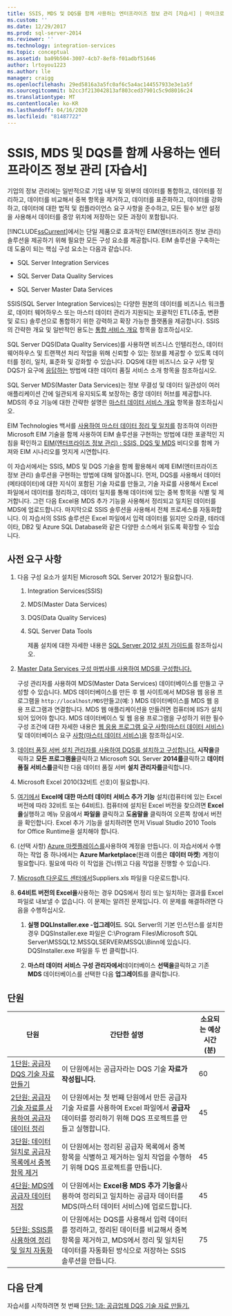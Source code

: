```yaml
---
title: SSIS, MDS 및 DQS를 함께 사용하는 엔터프라이즈 정보 관리 [자습서] | 마이크로 소프트 문서
ms.custom: ''
ms.date: 12/29/2017
ms.prod: sql-server-2014
ms.reviewer: ''
ms.technology: integration-services
ms.topic: conceptual
ms.assetid: ba09b504-3007-4cb7-8ef8-f01adbf51646
author: lrtoyou1223
ms.author: lle
manager: craigg
ms.openlocfilehash: 29ed5816a3a5fc0af6c5a4ac144557933e3e1a5f
ms.sourcegitcommit: b2cc3f213042813af803ced37901c5c9d8016c24
ms.translationtype: MT
ms.contentlocale: ko-KR
ms.lasthandoff: 04/16/2020
ms.locfileid: "81487722"
---
```

# <a name="enterprise-information-management-using-ssis-mds-and-dqs-together-tutorial"></a>SSIS, MDS 및 DQS를 함께 사용하는 엔터프라이즈 정보 관리 [자습서]
  기업의 정보 관리에는 일반적으로 기업 내부 및 외부의 데이터를 통합하고, 데이터를 정리하고, 데이터를 비교해서 중복 항목을 제거하고, 데이터를 표준화하고, 데이터를 강화하고, 데이터에 대한 법적 및 컴플라이언스 요구 사항을 준수하고, 모든 필수 보안 설정을 사용해서 데이터를 중앙 위치에 저장하는 모든 과정이 포함됩니다.  
  
 [!INCLUDE[ssCurrent](../includes/sscurrent-md.md)]에서는 단일 제품으로 효과적인 EIM(엔터프라이즈 정보 관리) 솔루션을 제공하기 위해 필요한 모든 구성 요소를 제공합니다. EIM 솔루션을 구축하는 데 도움이 되는 핵심 구성 요소는 다음과 같습니다.  
  
-   SQL Server Integration Services  
  
-   SQL Server Data Quality Services  
  
-   SQL Server Master Data Services  
  
 SSIS(SQL Server Integration Services)는 다양한 원본의 데이터를 비즈니스 워크플로, 데이터 웨어하우스 또는 마스터 데이터 관리가 지원되는 포괄적인 ETL(추출, 변환 및 로드) 솔루션으로 통합하기 위한 강력하고 확장 가능한 플랫폼을 제공합니다. SSIS의 간략한 개요 및 일반적인 용도는 [통합 서비스 개요](https://msdn.microsoft.com/library/ms141263\(SQL.105\).aspx) 항목을 참조하십시오.  
  
 SQL Server DQS(Data Quality Services)를 사용하면 비즈니스 인텔리전스, 데이터 웨어하우스 및 트랜잭션 처리 작업을 위해 신뢰할 수 있는 정보를 제공할 수 있도록 데이터를 정리, 일치, 표준화 및 강화할 수 있습니다. DQS에 대한 비즈니스 요구 사항 및 DQS가 요구에 [응답하는](https://msdn.microsoft.com/library/ff877917.aspx) 방법에 대한 데이터 품질 서비스 소개 항목을 참조하십시오.  
  
 SQL Server MDS(Master Data Services)는 정보 무결성 및 데이터 일관성이 여러 애플리케이션 간에 일관되게 유지되도록 보장하는 중앙 데이터 허브를 제공합니다. MDS의 주요 기능에 대한 간략한 설명은 [마스터 데이터 서비스 개요](../master-data-services/master-data-services-overview-mds.md) 항목을 참조하십시오.  
  
 EIM Technologies 백서를 [사용하여 마스터 데이터 정리 및 일치를](https://msdn.microsoft.com/library/hh403491.aspx) 참조하여 이러한 Microsoft EIM 기술을 함께 사용하여 EIM 솔루션을 구현하는 방법에 대한 포괄적인 지침을 확인하고 [EIM(엔터프라이즈 정보 관리) : SSIS, DQS 및 MDS](https://go.microsoft.com/fwlink/?LinkId=258672) 비디오를 함께 가져와 EIM 시나리오를 멋지게 시연합니다.  
  
 이 자습서에서는 SSIS, MDS 및 DQS 기술을 함께 활용해서 예제 EIM(엔터프라이즈 정보 관리) 솔루션을 구현하는 방법에 대해 알아봅니다. 먼저, DQS를 사용해서 데이터(메타데이터)에 대한 지식이 포함된 기술 자료를 만들고, 기술 자료를 사용해서 Excel 파일에서 데이터를 정리하고, 데이터 일치를 통해 데이터에 있는 중복 항목을 식별 및 제거합니다. 그런 다음 Excel용 MDS 추가 기능을 사용해서 정리되고 일치된 데이터를 MDS에 업로드합니다. 마지막으로 SSIS 솔루션을 사용해서 전체 프로세스를 자동화합니다. 이 자습서의 SSIS 솔루션은 Excel 파일에서 입력 데이터를 읽지만 오라클, 테라데이타, DB2 및 Azure SQL Database와 같은 다양한 소스에서 읽도록 확장할 수 있습니다.  
  
## <a name="prerequisites"></a>사전 요구 사항  
  
1.  다음 구성 요소가 설치된 Microsoft SQL Server 2012가 필요합니다.  
  
    1.  Integration Services(SSIS)  
  
    2.  MDS(Master Data Services)  
  
    3.  DQS(Data Quality Services)  
  
    4.  SQL Server Data Tools  
  
         제품 설치에 대한 자세한 내용은 [SQL Server 2012 설치 가이드를](../database-engine/install-windows/installation-for-sql-server.md) 참조하십시오.  
  
2.  [Master Data Services 구성 마법사를 사용하여 MDS를 구성합니다.](https://msdn.microsoft.com/library/ee633884.aspx)  
  
     구성 관리자를 사용하여 MDS(Master Data Services) 데이터베이스를 만들고 구성할 수 있습니다. MDS 데이터베이스를 만든 후 웹 사이트에서 MDS용 웹 응용 프로그램을 `http://localhost/MDS`만들고(예: ) MDS 데이터베이스를 MDS 웹 응용 프로그램과 연결합니다. MDS 웹 애플리케이션을 만들려면 컴퓨터에 IIS가 설치되어 있어야 합니다. MDS 데이터베이스 및 웹 응용 프로그램을 구성하기 위한 필수 구성 조건에 대한 자세한 내용은 [웹 응용 프로그램 요구 사항(마스터 데이터 서비스)](https://msdn.microsoft.com/library/ee633744.aspx) 및 데이터베이스 요구 [사항(마스터 데이터 서비스)을](https://msdn.microsoft.com/library/ee633767.aspx) 참조하십시오.  
  
3.  [데이터 품질 서버 설치 관리자를 사용하여 DQS를 설치하고 구성합니다.](https://msdn.microsoft.com/library/hh231682.aspx) **시작을**클릭하고 **모든 프로그램을**클릭하고 Microsoft SQL Server **2014를**클릭하고 **데이터 품질 서비스를**클릭한 다음 데이터 품질 서버 **설치 관리자를**클릭합니다.  
  
4.  Microsoft Excel 2010(32비트 선호)이 필요합니다.  
  
5.  [여기에서](https://www.microsoft.com/download/details.aspx?id=29064) **Excel에 대한 마스터 데이터 서비스 추가 기능** 설치(컴퓨터에 있는 Excel 버전에 따라 32비트 또는 64비트). 컴퓨터에 설치된 Excel 버전을 찾으려면 **Excel을**실행하고 메뉴 모음에서 **파일을** 클릭하고 **도움말을** 클릭하여 오른쪽 창에서 버전을 확인합니다. Excel 추가 기능을 설치하려면 먼저 Visual Studio 2010 Tools for Office Runtime을 설치해야 합니다.  
  
6.  (선택 사항) [Azure 마켓플레이스를](https://azuremarketplace.microsoft.com/marketplace/)사용하여 계정을 만듭니다. 이 자습서에서 수행하는 작업 중 하나에서는 **Azure Marketplace**(원래 이름은 **데이터 마켓**) 계정이 필요합니다. 필요에 따라 이 작업을 건너뛰고 다음 작업을 진행할 수 있습니다.  
  
7.  [Microsoft 다운로드 센터에서](https://www.microsoft.com/download/details.aspx?id=50426)Suppliers.xls 파일을 다운로드합니다.  
  
8.  **64비트 버전의 Excel을**사용하는 경우 DQS에서 정리 또는 일치하는 결과를 Excel 파일로 내보낼 수 없습니다. 이 문제는 알려진 문제입니다. 이 문제를 해결하려면 다음을 수행하십시오.  
  
    1.  **실행 DQLInstaller.exe -업그레이드**. SQL Server의 기본 인스턴스를 설치한 경우 DQSInstaller.exe 파일은 C:\Program Files\Microsoft SQL Server\MSSQL12.MSSQLSERVER\MSSQL\Binn에 있습니다. DQSInstaller.exe 파일을 두 번 클릭합니다.  
  
    2.  **마스터 데이터 서비스 구성 관리자에서**데이터베이스 **선택을**클릭하고 기존 **MDS** 데이터베이스를 선택한 다음 **업그레이드**를 클릭합니다.  
  
## <a name="lessons"></a>단원  
  
|단원|간단한 설명|소요되는 예상 시간(분)|  
|------------|-----------------------|------------------------------------------------|  
|[1단원: 공급자 DQS 기술 자료 만들기](../../2014/tutorials/lesson-1-creating-the-suppliers-dqs-knowledge-base.md)|이 단원에서는 공급자라는 DQS 기술 **자료가 작성됩니다.**|60|  
|[2단원: 공급자 기술 자료를 사용하여 공급자 데이터 정리](../../2014/tutorials/lesson-2-cleansing-supplier-data-using-the-suppliers-knowledge-base.md)|이 단원에서는 첫 번째 단원에서 만든 공급자 기술 자료를 사용하여 Excel 파일에서 **공급자** 데이터를 정리하기 위해 DQS 프로젝트를 만들고 실행합니다.|45|  
|[3단원: 데이터 일치로 공급자 목록에서 중복 항목 제거](../../2014/tutorials/lesson-3-matching-data-to-remove-duplicates-from-supplier-list.md)|이 단원에서는 정리된 공급자 목록에서 중복 항목을 식별하고 제거하는 일치 작업을 수행하기 위해 DQS 프로젝트를 만듭니다.|45|  
|[4단원: MDS에 공급자 데이터 저장](../../2014/tutorials/lesson-4-storing-supplier-data-in-mds.md)|이 단원에서는 **Excel용 MDS 추가 기능을**사용하여 정리되고 일치하는 공급자 데이터를 MDS(마스터 데이터 서비스)에 업로드합니다.|45|  
|[5단원: SSIS를 사용하여 정리 및 일치 자동화](../../2014/tutorials/lesson-5-automating-the-cleansing-and-matching-using-ssis.md)|이 단원에서는 DQS를 사용해서 입력 데이터를 정리하고, 정리된 데이터를 비교해서 중복 항목을 제거하고, MDS에서 정리 및 일치된 데이터를 자동화된 방식으로 저장하는 SSIS 솔루션을 만듭니다.|75|  
  
## <a name="next-steps"></a>다음 단계  
 자습서를 시작하려면 첫 번째 [단원: 1과: 공급업체 DQS 기술 자료 만들기.](../../2014/tutorials/lesson-1-creating-the-suppliers-dqs-knowledge-base.md)  
  
  
